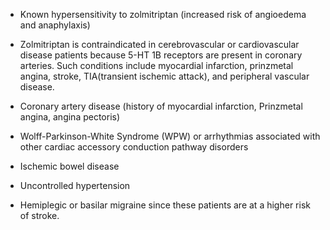 - Known hypersensitivity to zolmitriptan (increased risk of angioedema and anaphylaxis)

- Zolmitriptan is contraindicated in cerebrovascular or cardiovascular disease patients because 5-HT 1B receptors are present in coronary arteries. Such conditions include myocardial infarction, prinzmetal angina, stroke, TIA(transient ischemic attack), and peripheral vascular disease.

- Coronary artery disease (history of myocardial infarction, Prinzmetal angina, angina pectoris)

- Wolff-Parkinson-White Syndrome (WPW) or arrhythmias associated with other cardiac accessory conduction pathway disorders

- Ischemic bowel disease

- Uncontrolled hypertension

- Hemiplegic or basilar migraine since these patients are at a higher risk of stroke.